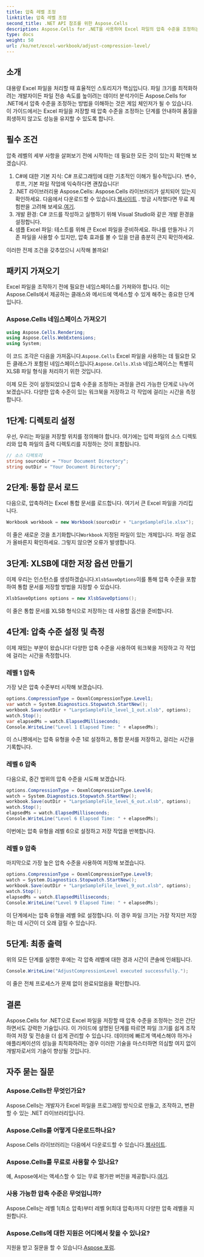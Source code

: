 ```yaml
---
title: 압축 레벨 조정
linktitle: 압축 레벨 조정
second_title: .NET API 참조를 위한 Aspose.Cells
description: Aspose.Cells for .NET을 사용하여 Excel 파일의 압축 수준을 조정하는 방법을 알아보세요. 이 단계별 가이드로 파일 크기를 효율적으로 최적화하세요.
type: docs
weight: 50
url: /ko/net/excel-workbook/adjust-compression-level/
---
```

## 소개

대용량 Excel 파일을 처리할 때 효율적인 스토리지가 핵심입니다. 파일 크기를 최적화하려는 개발자이든 파일 전송 속도를 높이려는 데이터 분석가이든 Aspose.Cells for .NET에서 압축 수준을 조정하는 방법을 이해하는 것은 게임 체인저가 될 수 있습니다. 이 가이드에서는 Excel 파일을 저장할 때 압축 수준을 조정하는 단계를 안내하여 품질을 희생하지 않고도 성능을 유지할 수 있도록 합니다.

## 필수 조건

압축 레벨의 세부 사항을 살펴보기 전에 시작하는 데 필요한 모든 것이 있는지 확인해 보겠습니다.

1. C#에 대한 기본 지식: C# 프로그래밍에 대한 기초적인 이해가 필수적입니다. 변수, 루프, 기본 파일 작업에 익숙하다면 괜찮습니다!
2. .NET 라이브러리용 Aspose.Cells: Aspose.Cells 라이브러리가 설치되어 있는지 확인하세요. 다음에서 다운로드할 수 있습니다.[웹사이트](https://releases.aspose.com/cells/net/) . 방금 시작했다면 무료 체험판을 고려해 보세요.[여기](https://releases.aspose.com/).
3. 개발 환경: C# 코드를 작성하고 실행하기 위해 Visual Studio와 같은 개발 환경을 설정합니다. 
4. 샘플 Excel 파일: 테스트를 위해 큰 Excel 파일을 준비하세요. 하나를 만들거나 기존 파일을 사용할 수 있지만, 압축 효과를 볼 수 있을 만큼 충분히 큰지 확인하세요.

이러한 전제 조건을 갖추었으니 시작해 볼까요!

## 패키지 가져오기

Excel 파일을 조작하기 전에 필요한 네임스페이스를 가져와야 합니다. 이는 Aspose.Cells에서 제공하는 클래스와 메서드에 액세스할 수 있게 해주는 중요한 단계입니다.

### Aspose.Cells 네임스페이스 가져오기

```csharp
using Aspose.Cells.Rendering;
using Aspose.Cells.WebExtensions;
using System;
```

 이 코드 조각은 다음을 가져옵니다.`Aspose.Cells` Excel 파일을 사용하는 데 필요한 모든 클래스가 포함된 네임스페이스입니다.`Aspose.Cells.Xlsb` 네임스페이스는 특별히 XLSB 파일 형식을 처리하기 위한 것입니다.

이제 모든 것이 설정되었으니 압축 수준을 조정하는 과정을 관리 가능한 단계로 나누어 보겠습니다. 다양한 압축 수준이 있는 워크북을 저장하고 각 작업에 걸리는 시간을 측정합니다. 

## 1단계: 디렉토리 설정

우선, 우리는 파일을 저장할 위치를 정의해야 합니다. 여기에는 입력 파일의 소스 디렉토리와 압축 파일의 출력 디렉토리를 지정하는 것이 포함됩니다.

```csharp
// 소스 디렉토리
string sourceDir = "Your Document Directory";
string outDir = "Your Document Directory";
```

## 2단계: 통합 문서 로드

다음으로, 압축하려는 Excel 통합 문서를 로드합니다. 여기서 큰 Excel 파일을 가리킵니다.

```csharp
Workbook workbook = new Workbook(sourceDir + "LargeSampleFile.xlsx");
```

 이 줄은 새로운 것을 초기화합니다`Workbook` 지정된 파일이 있는 개체입니다. 파일 경로가 올바른지 확인하세요. 그렇지 않으면 오류가 발생합니다.

## 3단계: XLSB에 대한 저장 옵션 만들기

 이제 우리는 인스턴스를 생성하겠습니다.`XlsbSaveOptions`이를 통해 압축 수준을 포함하여 통합 문서를 저장할 방법을 지정할 수 있습니다.

```csharp
XlsbSaveOptions options = new XlsbSaveOptions();
```

이 줄은 통합 문서를 XLSB 형식으로 저장하는 데 사용할 옵션을 준비합니다.

## 4단계: 압축 수준 설정 및 측정

이제 재밌는 부분이 왔습니다! 다양한 압축 수준을 사용하여 워크북을 저장하고 각 작업에 걸리는 시간을 측정합니다. 

### 레벨 1 압축

가장 낮은 압축 수준부터 시작해 보겠습니다.

```csharp
options.CompressionType = OoxmlCompressionType.Level1;
var watch = System.Diagnostics.Stopwatch.StartNew();
workbook.Save(outDir + "LargeSampleFile_level_1_out.xlsb", options);
watch.Stop();
var elapsedMs = watch.ElapsedMilliseconds;
Console.WriteLine("Level 1 Elapsed Time: " + elapsedMs);
```

이 스니펫에서는 압축 유형을 수준 1로 설정하고, 통합 문서를 저장하고, 걸리는 시간을 기록합니다. 

### 레벨 6 압축

다음으로, 중간 범위의 압축 수준을 시도해 보겠습니다.

```csharp
options.CompressionType = OoxmlCompressionType.Level6;
watch = System.Diagnostics.Stopwatch.StartNew();
workbook.Save(outDir + "LargeSampleFile_level_6_out.xlsb", options);
watch.Stop();
elapsedMs = watch.ElapsedMilliseconds;
Console.WriteLine("Level 6 Elapsed Time: " + elapsedMs);
```

이번에는 압축 유형을 레벨 6으로 설정하고 저장 작업을 반복합니다.

### 레벨 9 압축

마지막으로 가장 높은 압축 수준을 사용하여 저장해 보겠습니다.

```csharp
options.CompressionType = OoxmlCompressionType.Level9;
watch = System.Diagnostics.Stopwatch.StartNew();
workbook.Save(outDir + "LargeSampleFile_level_9_out.xlsb", options);
watch.Stop();
elapsedMs = watch.ElapsedMilliseconds;
Console.WriteLine("Level 9 Elapsed Time: " + elapsedMs);
```

이 단계에서는 압축 유형을 레벨 9로 설정합니다. 이 경우 파일 크기는 가장 작지만 저장하는 데 시간이 더 오래 걸릴 수 있습니다.

## 5단계: 최종 출력

위의 모든 단계를 실행한 후에는 각 압축 레벨에 대한 경과 시간이 콘솔에 인쇄됩니다. 

```csharp
Console.WriteLine("AdjustCompressionLevel executed successfully.");
```

이 줄은 전체 프로세스가 문제 없이 완료되었음을 확인합니다.

## 결론

Aspose.Cells for .NET으로 Excel 파일을 저장할 때 압축 수준을 조정하는 것은 간단하면서도 강력한 기술입니다. 이 가이드에 설명된 단계를 따르면 파일 크기를 쉽게 조작하여 저장 및 전송을 더 쉽게 관리할 수 있습니다. 데이터에 빠르게 액세스해야 하거나 애플리케이션의 성능을 최적화하려는 경우 이러한 기술을 마스터하면 의심할 여지 없이 개발자로서의 기술이 향상될 것입니다.

## 자주 묻는 질문

### Aspose.Cells란 무엇인가요?
Aspose.Cells는 개발자가 Excel 파일을 프로그래밍 방식으로 만들고, 조작하고, 변환할 수 있는 .NET 라이브러리입니다.

### Aspose.Cells를 어떻게 다운로드하나요?
 Aspose.Cells 라이브러리는 다음에서 다운로드할 수 있습니다.[웹사이트](https://releases.aspose.com/cells/net/).

### Aspose.Cells를 무료로 사용할 수 있나요?
 예, Aspose에서는 액세스할 수 있는 무료 평가판 버전을 제공합니다.[여기](https://releases.aspose.com/).

### 사용 가능한 압축 수준은 무엇입니까?
Aspose.Cells는 레벨 1(최소 압축)부터 레벨 9(최대 압축)까지 다양한 압축 레벨을 지원합니다.

### Aspose.Cells에 대한 지원은 어디에서 찾을 수 있나요?
 지원을 받고 질문을 할 수 있습니다.[Aspose 포럼](https://forum.aspose.com/c/cells/9).